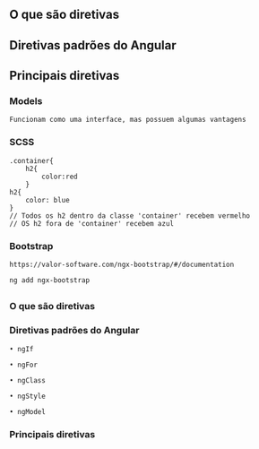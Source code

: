 ## O que são diretivas
## Diretivas padrões do Angular
## Principais diretivas


### Models
    Funcionam como uma interface, mas possuem algumas vantagens
### SCSS
    .container{
        h2{
            color:red
        }
    h2{ 
        color: blue
    }   
    // Todos os h2 dentro da classe 'container' recebem vermelho
    // OS h2 fora de 'container' recebem azul


### Bootstrap
    https://valor-software.com/ngx-bootstrap/#/documentation
    
    ng add ngx-bootstrap

##

### O que são diretivas


### Diretivas padrões do Angular
    • ngIf

    • ngFor

    • ngClass

    • ngStyle

    • ngModel

### Principais diretivas